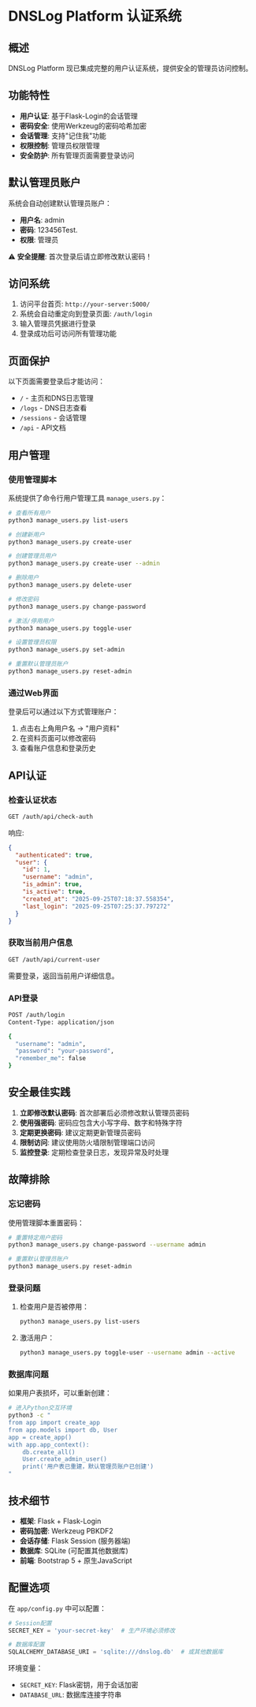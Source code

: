 # DNSLog Platform 认证系统

## 概述

DNSLog Platform 现已集成完整的用户认证系统，提供安全的管理员访问控制。

## 功能特性

- **用户认证**: 基于Flask-Login的会话管理
- **密码安全**: 使用Werkzeug的密码哈希加密
- **会话管理**: 支持"记住我"功能
- **权限控制**: 管理员权限管理
- **安全防护**: 所有管理页面需要登录访问

## 默认管理员账户

系统会自动创建默认管理员账户：
- **用户名**: admin
- **密码**: 123456Test.
- **权限**: 管理员

⚠️ **安全提醒**: 首次登录后请立即修改默认密码！

## 访问系统

1. 访问平台首页: `http://your-server:5000/`
2. 系统会自动重定向到登录页面: `/auth/login`
3. 输入管理员凭据进行登录
4. 登录成功后可访问所有管理功能

## 页面保护

以下页面需要登录后才能访问：
- `/` - 主页和DNS日志管理
- `/logs` - DNS日志查看
- `/sessions` - 会话管理
- `/api` - API文档

## 用户管理

### 使用管理脚本

系统提供了命令行用户管理工具 `manage_users.py`：

```bash
# 查看所有用户
python3 manage_users.py list-users

# 创建新用户
python3 manage_users.py create-user

# 创建管理员用户
python3 manage_users.py create-user --admin

# 删除用户
python3 manage_users.py delete-user

# 修改密码
python3 manage_users.py change-password

# 激活/停用用户
python3 manage_users.py toggle-user

# 设置管理员权限
python3 manage_users.py set-admin

# 重置默认管理员账户
python3 manage_users.py reset-admin
```

### 通过Web界面

登录后可以通过以下方式管理账户：
1. 点击右上角用户名 → "用户资料"
2. 在资料页面可以修改密码
3. 查看账户信息和登录历史

## API认证

### 检查认证状态

```bash
GET /auth/api/check-auth
```

响应:
```json
{
  "authenticated": true,
  "user": {
    "id": 1,
    "username": "admin",
    "is_admin": true,
    "is_active": true,
    "created_at": "2025-09-25T07:18:37.558354",
    "last_login": "2025-09-25T07:25:37.797272"
  }
}
```

### 获取当前用户信息

```bash
GET /auth/api/current-user
```

需要登录，返回当前用户详细信息。

### API登录

```bash
POST /auth/login
Content-Type: application/json

{
  "username": "admin",
  "password": "your-password",
  "remember_me": false
}
```

## 安全最佳实践

1. **立即修改默认密码**: 首次部署后必须修改默认管理员密码
2. **使用强密码**: 密码应包含大小写字母、数字和特殊字符
3. **定期更换密码**: 建议定期更新管理员密码
4. **限制访问**: 建议使用防火墙限制管理端口访问
5. **监控登录**: 定期检查登录日志，发现异常及时处理

## 故障排除

### 忘记密码

使用管理脚本重置密码：

```bash
# 重置特定用户密码
python3 manage_users.py change-password --username admin

# 重置默认管理员账户
python3 manage_users.py reset-admin
```

### 登录问题

1. 检查用户是否被停用：
   ```bash
   python3 manage_users.py list-users
   ```

2. 激活用户：
   ```bash
   python3 manage_users.py toggle-user --username admin --active
   ```

### 数据库问题

如果用户表损坏，可以重新创建：

```bash
# 进入Python交互环境
python3 -c "
from app import create_app
from app.models import db, User
app = create_app()
with app.app_context():
    db.create_all()
    User.create_admin_user()
    print('用户表已重建，默认管理员账户已创建')
"
```

## 技术细节

- **框架**: Flask + Flask-Login
- **密码加密**: Werkzeug PBKDF2
- **会话存储**: Flask Session (服务器端)
- **数据库**: SQLite (可配置其他数据库)
- **前端**: Bootstrap 5 + 原生JavaScript

## 配置选项

在 `app/config.py` 中可以配置：

```python
# Session配置
SECRET_KEY = 'your-secret-key'  # 生产环境必须修改

# 数据库配置
SQLALCHEMY_DATABASE_URI = 'sqlite:///dnslog.db'  # 或其他数据库
```

环境变量：
- `SECRET_KEY`: Flask密钥，用于会话加密
- `DATABASE_URL`: 数据库连接字符串
